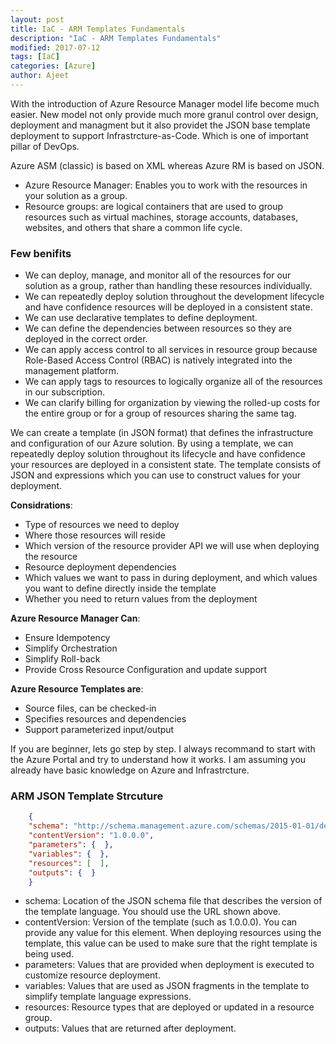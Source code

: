 ```yaml
---
layout: post
title: IaC - ARM Templates Fundamentals
description: "IaC - ARM Templates Fundamentals"
modified: 2017-07-12
tags: [IaC]
categories: [Azure]
author: Ajeet
---
```

With the introduction of Azure Resource Manager model life become much easier. New model not only provide much more granul control over design, deployment and managment but it also providet the JSON base template deployment to support Infrastrcture-as-Code. Which is one of important pillar of DevOps.

Azure ASM  (classic) is based on XML whereas Azure RM is based on JSON. 

*  Azure Resource Manager: Enables you to work with the resources in your solution as a group. 
*  Resource groups: are logical containers that are used to group resources such as virtual machines, storage accounts, databases, websites, and others that share a common life cycle.

### Few benifits
*   We can deploy, manage, and monitor all of the resources for our solution as a group, rather than handling these resources individually.
*   We can repeatedly deploy solution throughout the development lifecycle and have confidence resources will be deployed in a consistent state. 
*   We can use declarative templates to define deployment.
*   We can define the dependencies between resources so they are deployed in the correct order.
*   We can apply access control to all services in resource group because Role-Based Access Control (RBAC) is natively integrated into the management platform.
*   We can apply tags to resources to logically organize all of the resources in our subscription.
*   We can clarify billing for organization by viewing the rolled-up costs for the entire group or for a group of resources sharing the same tag.

We can create a template (in JSON format) that defines the infrastructure and configuration of our Azure solution. By using a template, we can repeatedly deploy  solution throughout its lifecycle and have confidence your resources are deployed in a consistent state. 
The template consists of JSON and expressions which you can use to construct values for your deployment.

**Considrations**:
*   Type of resources we need to deploy
*   Where those resources will reside
*   Which version of the resource provider API we will use when deploying the resource
*   Resource deployment dependencies
*   Which values we want to pass in during deployment, and which values you want to define directly inside the template
*   Whether you need to return values from the deployment

**Azure Resource Manager Can**:	
*   Ensure Idempotency 
*   Simplify Orchestration
*   Simplify Roll-back
*   Provide Cross Resource Configuration and update support

**Azure Resource Templates are**:
*   Source files, can be checked-in
*   Specifies resources and dependencies
*   Support parameterized input/output

If you are beginner, lets go step by step. I always recommand to start with the Azure Portal and try to understand how it works. I am assuming you already have basic knowledge on Azure and Infrastrcture.
 
### ARM JSON Template Strcuture
```JSON
    {
    "schema": "http://schema.management.azure.com/schemas/2015-01-01/deploymentTemplate.json#",
    "contentVersion": "1.0.0.0",
    "parameters": {  },
    "variables": {  },
    "resources": [  ],
    "outputs": {  }
    }
```
*   schema: Location of the JSON schema file that describes the version of the template language. You should use the URL shown above.
*   contentVersion: Version of the template (such as 1.0.0.0). You can provide any value for this element. When deploying resources using the template, this value can be used to make sure that the right template is being used.
*    parameters: Values that are provided when deployment is executed to customize resource deployment.
*    variables: Values that are used as JSON fragments in the template to simplify template language expressions.
*    resources: Resource types that are deployed or updated in a resource group.
*   outputs: Values that are returned after deployment.